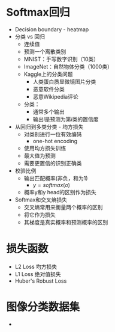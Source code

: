 
# Softmax回归

- Decision boundary - heatmap
- 分类 vs 回归
	- 连续值
	- 预测一个离散类别
	- MNIST：手写数字识别（10类）
	- ImageNet：自然物体分类（1000类）
	- Kaggle上的分类问题
		- 人类蛋白质显微镜图片分类
		- 恶意软件分类
		- 恶意Wikipedia评论
	- 分类：
		- 通常多个输出
		- 输出$i$是预测为第$i$类的置信度
- 从回归到多类分类 - 均方损失
	- 对类别进行一位有效编码
		- one-hot encoding
	- 使用均方损失训练
	- 最大值为预测
	- 需要更置信的识别正确类
- 校验比例
	- 输出匹配概率(非负，和为1)
		- $y = softmax(o)$
	- 概率y和y head的区别作为损失
- Softmax和交叉熵损失
	- 交叉熵常用来衡量两个概率的区别
	- 将它作为损失
	- 其梯度是真实概率和预测概率的区别

# 损失函数

- L2 Loss 均方损失
- L1 Loss 绝对值损失
- Huber's Robust Loss

# 图像分类数据集

- 